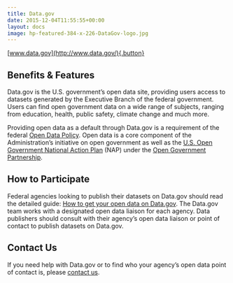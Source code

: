 ```yaml
---
title: Data.gov
date: 2015-12-04T11:55:55+00:00
layout: docs
image: hp-featured-384-x-226-DataGov-logo.jpg
---
```


[www.data.gov](http://www.data.gov/){.button}

## Benefits & Features

Data.gov is the U.S. government’s open data site, providing users access to datasets generated by the Executive Branch of the federal government. Users can find open government data on a wide range of subjects, ranging from education, health, public safety, climate change and much more.

Providing open data as a default through Data.gov is a requirement of the federal [Open Data Policy](https://www.whitehouse.gov/sites/default/files/omb/memoranda/2013/m-13-13.pdf). Open data is a core component of the Administration’s initiative on open government as well as the [U.S. Open Government National Action Plan](https://www.whitehouse.gov/sites/default/files/microsites/ostp/final_us_open_government_national_action_plan_3_0.pdf) (NAP) under the [Open Government Partnership](http://www.opengovpartnership.org/).

## How to Participate

Federal agencies looking to publish their datasets on Data.gov should read the detailed guide: [How to get your open data on Data.gov](https://www.digitalgov.gov/resources/how-to-get-your-open-data-on-data-gov/). The Data.gov team works with a designated open data liaison for each agency. Data publishers should consult with their agency’s open data liaison or point of contact to publish datasets on Data.gov.

## Contact Us

If you need help with Data.gov or to find who your agency’s open data point of contact is, please [contact us](http://www.data.gov/contact).
